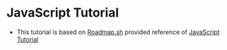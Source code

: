 # JavaScript Tutorial
- This tutorial is based on [Roadmap.sh](https://roadmap.sh/frontend) provided reference of [JavaScript Tutorial](https://www.javascripttutorial.net/)